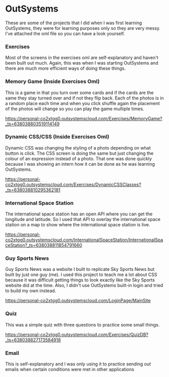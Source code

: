# OutSystems
These are some of the projects that I did when I was first learning OutSystems, they were for learning purposes only so they are very messy. I've attached the oml file so you can have a look yourself. 

### Exercises
Most of the screens in the exercises oml are self-explanatory and haven't been built out much. Again, this was when I was starting OutSystems and there are much more efficient ways of doing these things. 

### Memory Game (Inside Exercises Oml) 
This is a game in that you turn over some cards and if the cards are the same they stay turned over and if not they flip back. Each of the photos is in a random place each time and when you click shuffle again the placement of the photos will change so you can play the game multiple times. 

https://personal-co2xtgg0.outsystemscloud.com/Exercises/MemoryGame?_ts=638038803519114149

### Dynamic CSS/CSS (Inside Exercises Oml)
Dynamic CSS was changing the styling of a photo depending on what button is click. The CSS screen is doing the same but just changing the colour of an expression instead of a photo. That one was done quickly because I was showing an intern how it can be done as he was learning OutSystems. 

https://personal-co2xtgg0.outsystemscloud.com/Exercises/DynamicCSSClasses?_ts=638038810295362181

### International Space Station
The international space station has an open API where you can get the longitude and latitude. So I used that API to overlay the international space station on a map to show where the international space station is live. 

https://personal-co2xtgg0.outsystemscloud.com/InternationalSpaceStation/InternationalSpaceStation?_ts=638038811854791660

### Guy Sports News
Guy Sports News was a website I built to replicate Sky Sports News but built by just one guy (me). I used this project to teach me a lot about CSS because it was difficult getting things to look exactly like the Sky Sports website did at the time. Also, I didn't use OutSystems built-in login and tried to build my own instead. 

https://personal-co2xtgg0.outsystemscloud.com/LoginPage/MainSite

### Quiz
This was a simple quiz with three questions to practice some small things.

https://personal-co2xtgg0.outsystemscloud.com/Exercises/QuizDB?_ts=638038827173584918

### Email
This is self-explanatory and I was only using it to practice sending out emails when certain conditions were met in other applications
